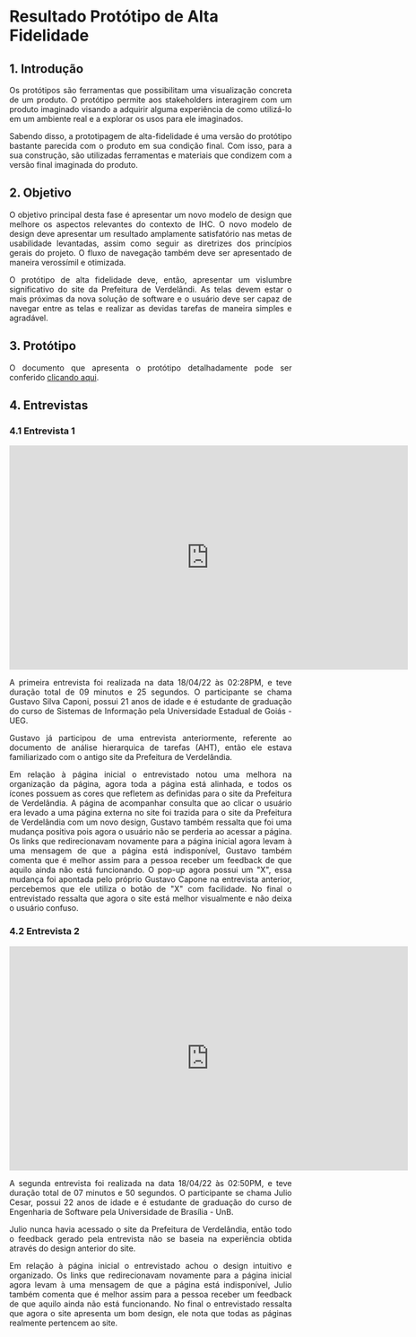 # Resultado Protótipo de Alta Fidelidade

## 1. Introdução

<p align="justify">
Os protótipos são ferramentas que possibilitam uma visualização concreta de um produto. O protótipo permite aos stakeholders interagirem com um produto imaginado visando a adquirir alguma experiência de como utilizá-lo em um ambiente real e a explorar os usos para ele imaginados.
</p>    
<p align="justify">
Sabendo disso, a prototipagem de alta-fidelidade é uma versão do protótipo bastante parecida com o produto em sua condição final. Com isso, para a sua construção, são utilizadas ferramentas e materiais que condizem com a versão final imaginada do produto.
</p>

## 2. Objetivo

<p align="justify">
O objetivo principal desta fase é apresentar um novo modelo de design que melhore os aspectos relevantes do contexto de IHC. O novo modelo de design deve apresentar um resultado amplamente satisfatório nas metas de usabilidade levantadas, assim como seguir as diretrizes dos princípios gerais do projeto. O fluxo de navegação também deve ser apresentado de maneira verossímil e otimizada.
</p>
<p align="justify">
O protótipo de alta fidelidade deve, então, apresentar um vislumbre significativo do site da Prefeitura de Verdelândi. As telas devem estar o mais próximas da nova solução de software e o usuário deve ser capaz de navegar entre as telas e realizar as devidas tarefas de maneira simples e agradável.
</p>

## 3. Protótipo

<p align="justify">
O documento que apresenta o protótipo detalhadamente pode ser conferido <a href="https://interacao-humano-computador.github.io/2021.2-Prefeitura-Verdelandia/documentos/08-Prototipo-Alta-Fidelidade/PrototipoAltaFidelidade/">clicando aqui</a>.
</p>

## 4. Entrevistas

### 4.1 Entrevista 1

<iframe width="711" height="400" src="https://www.youtube.com/embed/XlQUxFRu_NY" title="YouTube video player" frameborder="0" allow="accelerometer; autoplay; clipboard-write; encrypted-media; gyroscope; picture-in-picture" allowfullscreen></iframe>

<p align="justify">
A primeira entrevista foi realizada na data 18/04/22 às 02:28PM, e teve duração total de 09 minutos e 25 segundos. O participante se chama Gustavo Silva Caponi, possui 21 anos de idade e é estudante de graduação do curso de Sistemas de Informação pela Universidade Estadual de Goiás - UEG.
</p>
<p align="justify">
Gustavo já participou de uma entrevista anteriormente, referente ao documento de análise hierarquica de tarefas (AHT), então ele estava familiarizado com o antigo site da Prefeitura de Verdelândia.
</p>
<p align="justify">
Em relação à página inicial o entrevistado notou uma melhora na organização da página, agora toda a página está alinhada, e todos os ícones possuem as cores que refletem as definidas para o site da Prefeitura de Verdelândia. A página de acompanhar consulta que ao clicar o usuário era levado a uma página externa no site foi trazida para o site da Prefeitura de Verdelândia com um novo design, Gustavo também ressalta que foi uma mudança positiva pois agora o usuário não se perderia ao acessar a página. Os links que redirecionavam novamente para a página inicial agora levam à uma mensagem de que a página está indisponível, Gustavo também comenta que é melhor assim para a pessoa receber um feedback de que aquilo ainda não está funcionando. O pop-up agora possui um "X", essa mudança foi apontada pelo próprio Gustavo Capone na entrevista anterior, percebemos que ele utiliza o botão de "X" com facilidade. No final o entrevistado ressalta que agora o site está melhor visualmente e não deixa o usuário confuso.
</p>

### 4.2 Entrevista 2

<iframe width="711" height="400" src="https://www.youtube.com/embed/qOyehtuJF6M" title="YouTube video player" frameborder="0" allow="accelerometer; autoplay; clipboard-write; encrypted-media; gyroscope; picture-in-picture" allowfullscreen></iframe>

<p align="justify">
A segunda entrevista foi realizada na data 18/04/22 às 02:50PM, e teve duração total de 07 minutos e 50 segundos. O participante se chama Julio Cesar, possui 22 anos de idade e é estudante de graduação do curso de Engenharia de Software pela Universidade de Brasília - UnB.
</p>
<p align="justify">
Julio nunca havia acessado o site da Prefeitura de Verdelândia, então todo o feedback gerado pela entrevista não se baseia na experiência obtida através do design anterior do site.
</p>
<p align="justify">
Em relação à página inicial o entrevistado achou o design intuitivo e organizado. Os links que redirecionavam novamente para a página inicial agora levam à uma mensagem de que a página está indisponível, Julio também comenta que é melhor assim para a pessoa receber um feedback de que aquilo ainda não está funcionando. No final o entrevistado ressalta que agora o site apresenta um bom design, ele nota que todas as páginas realmente pertencem ao site.
</p>